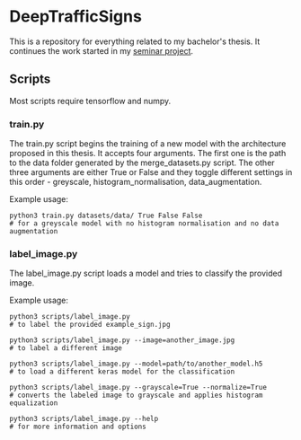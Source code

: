 # DeepTrafficSigns
This is a repository for everything related to my bachelor's thesis. It continues the work started in my [seminar project](github.com/harmanea/DeepTraffic).

## Scripts

Most scripts require tensorflow and numpy.

### train.py

The train.py script begins the training of a new model with the architecture proposed in this thesis. It accepts four arguments. The first one is the path to the data folder generated by the merge_datasets.py script. The other three arguments are either True or False and they toggle different settings in this order - greyscale, histogram_normalisation, data_augmentation.

Example usage:

    python3 train.py datasets/data/ True False False
    # for a greyscale model with no histogram normalisation and no data augmentation

### label_image.py

The label_image.py script loads a model and tries to classify the provided image.

Example usage:

    python3 scripts/label_image.py
    # to label the provided example_sign.jpg
   
    python3 scripts/label_image.py --image=another_image.jpg
    # to label a different image
   
    python3 scripts/label_image.py --model=path/to/another_model.h5
    # to load a different keras model for the classification
   
    python3 scripts/label_image.py --grayscale=True --normalize=True
    # converts the labeled image to grayscale and applies histogram equalization
   
    python3 scripts/label_image.py --help
    # for more information and options
